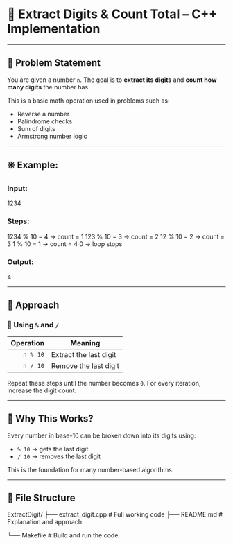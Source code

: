 # 🔢 Extract Digits & Count Total – C++ Implementation

---

## 📘 Problem Statement

You are given a number `n`. The goal is to **extract its digits** and **count how many digits** the number has.

This is a basic math operation used in problems such as:
- Reverse a number
- Palindrome checks
- Sum of digits
- Armstrong number logic

---

## ✳️ Example:

### Input:
1234
### Steps:
1234 % 10 = 4 → count = 1
123 % 10 = 3 → count = 2
12 % 10 = 2 → count = 3
1 % 10 = 1 → count = 4
0 → loop stops

### Output:
4

---

## 🚀 Approach

### 🔸 Using `%` and `/`

| Operation | Meaning                 |
|----------:|-------------------------|
| `n % 10`  | Extract the last digit  |
| `n / 10`  | Remove the last digit   |

Repeat these steps until the number becomes `0`. For every iteration, increase the digit count.

---

## 🧠 Why This Works?

Every number in base-10 can be broken down into its digits using:
- `% 10` → gets the last digit
- `/ 10` → removes the last digit

This is the foundation for many number-based algorithms.

---

## 📂 File Structure

ExtractDigit/
├── extract_digit.cpp # Full working code
├── README.md # Explanation and approach

└── Makefile # Build and run the code









